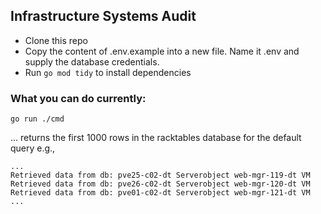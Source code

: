## Infrastructure Systems Audit

- Clone this repo
- Copy the content of .env.example into a new file. Name it .env and supply the database credentials.
- Run `go mod tidy` to install dependencies

### What you can do currently:

```
go run ./cmd
```

... returns the first 1000 rows in the racktables database for the default query e.g.,

```
...
Retrieved data from db: pve25-c02-dt Serverobject web-mgr-119-dt VM 
Retrieved data from db: pve26-c02-dt Serverobject web-mgr-120-dt VM 
Retrieved data from db: pve01-c02-dt Serverobject web-mgr-121-dt VM 
...
```